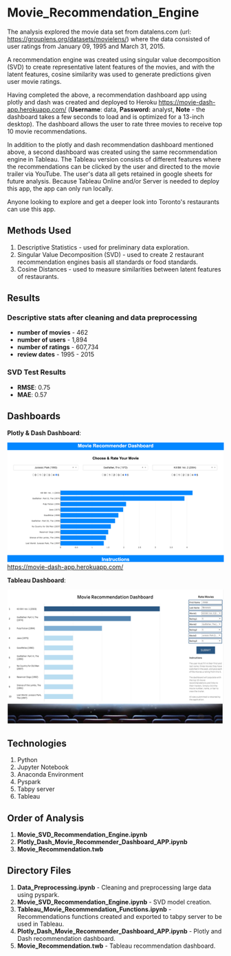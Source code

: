 # Movie_Recommendation_Engine

The analysis explored the movie data set from datalens.com (url: https://grouplens.org/datasets/movielens/) where the data consisted of user ratings from January 09, 1995 and March 31, 2015.

A recommendation engine was created using singular value decomposition (SVD) to create representative latent features of the movies, and with the latent features, cosine similarity was used to generate predictions given user movie ratings.

Having completed the above, a recommendation dashboard app using plotly and dash was created and deployed to Heroku https://movie-dash-app.herokuapp.com/ (**Username**: data, **Password:** analyst, **Note** - the dashboard takes a few seconds to load and is optimized for a 13-inch desktop). The dashboard allows the user to rate three movies to receive top 10 movie recommendations.

In addition to the plotly and dash recommendation dashboard mentioned above, a second dashboard was created using the same recommendation engine in Tableau. The Tableau version consists of different features where the recommendations can be clicked by the user and directed to the movie trailer via YouTube. The user's data all gets retained in google sheets for future analysis. Because Tableau Online and/or Server is needed to deploy this app, the app can only run locally.

Anyone looking to explore and get a deeper look into Toronto's restaurants can use this app.

## Methods Used

1) Descriptive Statistics - used for preliminary data exploration.
2) Singular Value Decomposition (SVD) - used to create 2 restaurant recommendation engines basis all standards or food standards.
3) Cosine Distances - used to measure similarities between latent features of restaurants.

## Results

### Descriptive stats after cleaning and data preprocessing

* **number of movies** - 462
* **number of users** - 1,894
* **number of ratings** - 607,734
* **review dates** - 1995 - 2015 

### SVD Test Results

* **RMSE**: 0.75
* **MAE**: 0.57

## Dashboards

**Plotly & Dash Dashboard**:

![](ReadMe_Images/Dash2.png)
https://movie-dash-app.herokuapp.com/

**Tableau Dashboard**:

![](ReadMe_Images/Dash1.png)

## Technologies 

1) Python 
2) Jupyter Notebook
3) Anaconda Environment
4) Pyspark
5) Tabpy server 
6) Tableau

## Order of Analysis

1) **Movie_SVD_Recommendation_Engine.ipynb**
2) **Plotly_Dash_Movie_Recommender_Dashboard_APP.ipynb**
3) **Movie_Recommendation.twb**

## Directory Files

1) **Data_Preprocessing.ipynb** - Cleaning and preprocessing large data using pyspark.
2) **Movie_SVD_Recommendation_Engine.ipynb** - SVD model creation.
3) **Tableau_Movie_Recommendation_Functions.ipynb** - Recommendations functions created and exported to tabpy server to be used in Tableau.
4) **Plotly_Dash_Movie_Recommender_Dashboard_APP.ipynb** - Plotly and Dash recommendation dashboard.
5) **Movie_Recommendation.twb** - Tableau recommendation dashboard.

